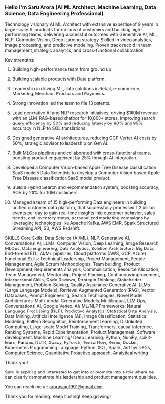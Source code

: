 ### Hello I'm Saru Arora (AI ML Architect, Machine Learning, Data Science, Data Engineering Professional)
Technology visionary AI ML Architect with extensive expertise of 9 years in large-scale AI products for millions of customers and building high-performing teams, delivering successful outcomes with Generative AI, ML, NLP, Computer Vision, Deep learning strategy. Skilled in video analytics, image processing, and predictive modeling. Proven track record in team management, strategic analytics, and cross-functional collaboration.

Key strengths: 
1. Building high-performance team from ground up
2. Building scalable products with Data platform.
3. Leadership in driving ML, data solutions in Retail, e-commerce, Marketing, Merchant Products and Payments.
4. Strong innovation led the team to file 13 patents.

5. Lead generative AI and NLP research initiatives, driving $100M revenue with an LLM-RAG-based chatbot for 10,000+ stores, improving search query efficiency by 50% and reducing latency by 90% and 95% accuracy in NLP to SQL translations.
6. Designed generative AI architectures, reducing GCP Vertex AI costs by 50%, strategic advisor to leadership on Gen AI.
7. Built MLOps pipelines and collaborated with cross-functional teams, boosting product engagement by 25% through AI integration.
8. Developed a Computer Vision-based Apple Tree Disease classification SaaS model5 Data Scientists to develop a Computer Vision-based Apple Tree Disease classification SaaS model product.
9. Build a Hybrid Search and Recommendation system, boosting accuracy, AOV by 20% for 10M customers.

10. Managed a team of 15 high-performing Data engineers in building unified customer data platform, that successfully processed 1.2 billion events per day to gain real-time insights into customer behavior, sales trends, and inventory status, personalized marketing campaigns by leveraging technologies like Apache Kafka, AWS EMR, Spark Structured Streaming API, S3, AWS Redshift.

SKILLS
Core Skills: Data Science (AI/ML), NLP, Generative AI, Conversational AI, LLMs, Computer Vision, Deep Learning, Image Research, MLOps, Data Engineering, Data Analytics, Solution Architecture, Big Data, End-to-end ETL, AI/ML pipelines, Cloud platforms (AWS, GCP, Azure)
Functional Skills: Technical Leadership, Project Management, People Management, Agile Scrum Methodologies, Team building, Product Development, Requirements Analysis, Communication, Resource Allocation, Team Management, Mentorship, Project Planning, Continuous improvement, Interpersonal Skills, Code Reviews, Strategic Thinking, Stakeholder Management, Problem-Solving, Quality Assurance
Generative AI: LLMs (Large Language Models), Retrieval Augmented Generation (RAG), Vector Databases, Prompt Engineering, Search Technologies, Novel Model Architectures, Multi-modal Generative Models, Multilingual, LLM Ops, Conversational AI, Google Vertex.
AI/ ML/NLP Frameworks: Natural Language Processing (NLP), Predictive Analytics, Statistical Data Analysis, Data Mining, Artificial Intelligence (AI), Image Classification, Statistical Modeling, Pattern Recognition, Reinforcement Learning, Distributed Computing, Large-scale Model Training, Transformers, causal inference, Ranking Systems, Rapid Experimentation, Product Management, Software development.
Machine Learning/ Deep Learning: Python, NumPy, scikit-learn, Pandas, NLTK, Spacy, PyTorch, TensorFlow, Keras, Docker, Kubernetes
Programming Language: Python, SQL, Spark, Airflow DAGs, Computer Science, Quantitative Proactive approach, Analytical writing 

Thank you!

Saru is aspiring and interested to get into or promote into a role where he can clearly demonstrate his leadership and product management qualities.

You can reach me at: arorasaru1991@gmail.com

Thank you for reading.
Keep husting! Keep growing!
